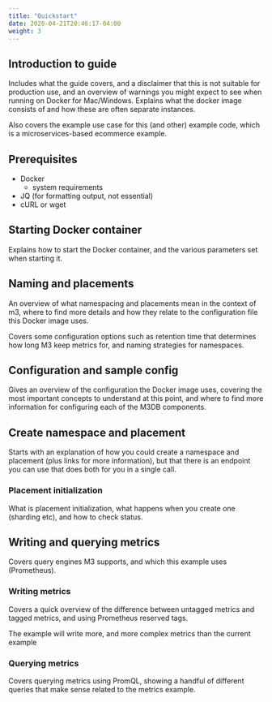 ```yaml
---
title: "Quickstart"
date: 2020-04-21T20:46:17-04:00
weight: 3
---
```


## Introduction to guide

Includes what the guide covers, and a disclaimer that this is not suitable for production use, and an overview of warnings you might expect to see when running on Docker for Mac/Windows. Explains what the docker image consists of and how these are often separate instances.

Also covers the example use case for this (and other) example code, which is a microservices-based ecommerce example.

## Prerequisites

-   Docker
    -   system requirements
-   JQ (for formatting output, not essential)
-   cURL or wget

## Starting Docker container

Explains how to start the Docker container, and the various parameters set when starting it.

## Naming and placements

An overview of what namespacing and placements mean in the context of m3, where to find more details and how they relate to the configuration file this Docker image uses.

Covers some configuration options such as retention time that determines how long M3 keep metrics for, and naming strategies for namespaces.

## Configuration and sample config

Gives an overview of the configuration the Docker image uses, covering the most important concepts to understand at this point, and where to find more information for configuring each of the M3DB components.

<!-- TODO: more here? I feel like this config is glossed over -->

## Create namespace and placement

Starts with an explanation of how you could create a namespace and placement (plus links for more information), but that there is an endpoint you can use that does both for you in a single call.

<!-- NOTE: local refers to etcd cluster, as opposed to one elsewhere -->

### Placement initialization

What is placement initialization, what happens when you create one (sharding etc), and how to check status.

## Writing and querying metrics

Covers query engines M3 supports, and which this example uses (Prometheus).

### Writing metrics

Covers a quick overview of the difference between untagged metrics and tagged metrics, and using Prometheus reserved tags.

The example will write more, and more complex metrics than the current example

### Querying metrics

Covers querying metrics using PromQL, showing a handful of different queries that make sense related to the metrics example.
